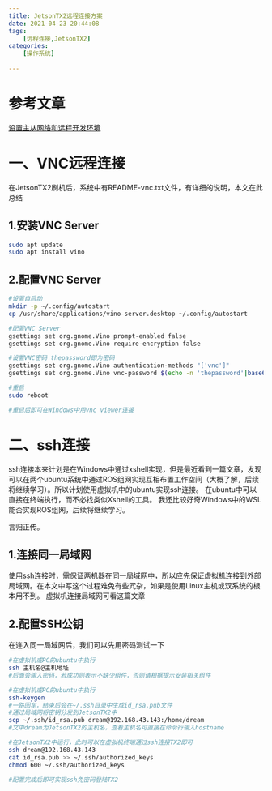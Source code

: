```yaml
---
title: JetsonTX2远程连接方案
date: 2021-04-23 20:44:08
tags: 
    [远程连接,JetsonTX2] 
categories: 
    [操作系统]
    
---
```


# 参考文章
[设置主从网络和远程开发环境](https://zhuanlan.zhihu.com/p/52005221)
# 一、VNC远程连接
在JetsonTX2刷机后，系统中有README-vnc.txt文件，有详细的说明，本文在此总结
## 1.安装VNC Server

```bash
sudo apt update
sudo apt install vino
```
## 2.配置VNC Server

```bash
#设置自启动
mkdir -p ~/.config/autostart
cp /usr/share/applications/vino-server.desktop ~/.config/autostart

#配置VNC Server
gsettings set org.gnome.Vino prompt-enabled false
gsettings set org.gnome.Vino require-encryption false

#设置VNC密码 thepassword即为密码
gsettings set org.gnome.Vino authentication-methods "['vnc']"
gsettings set org.gnome.Vino vnc-password $(echo -n 'thepassword'|base64)

#重启
sudo reboot

#重启后即可在Windows中用vnc viewer连接
```

# 二、ssh连接
ssh连接本来计划是在Windows中通过xshell实现，但是最近看到一篇文章，发现可以在两个ubuntu系统中通过ROS组网实现互相布置工作空间（大概了解，后续将继续学习）。所以计划使用虚拟机中的ubuntu实现ssh连接。
在ubuntu中可以直接在终端执行，而不必找类似Xshell的工具。
我还比较好奇Windows中的WSL能否实现ROS组网，后续将继续学习。

言归正传。
## 1.连接同一局域网
使用ssh连接时，需保证两机器在同一局域网中，所以应先保证虚拟机连接到外部局域网。在本文中写这个过程难免有些冗杂，如果是使用Linux主机或双系统的根本用不到。
虚拟机连接局域网可看这篇文章

## 2.配置SSH公钥
在连入同一局域网后，我们可以先用密码测试一下

```bash
#在虚拟机或PC的ubuntu中执行
ssh 主机名@主机地址
#后面会输入密码，若成功则表示不缺少组件，否则请根据提示安装相关组件
```

```bash
#在虚拟机或PC的ubuntu中执行
ssh-keygen
#一路回车，结束后会在~/.ssh目录中生成id_rsa.pub文件
#通过局域网将密钥分发到JetsonTX2中
scp ~/.ssh/id_rsa.pub dream@192.168.43.143:/home/dream
#文中dream为JetsonTX2的主机名，查看主机名可直接在命令行输入hostname
```

```bash
#在JetsonTX2中运行，此时可以在虚拟机终端通过ssh连接TX2即可
ssh dream@192.168.43.143
cat id_rsa.pub >> ~/.ssh/authorized_keys
chmod 600 ~/.ssh/authorized_keys

#配置完成后即可实现ssh免密码登陆TX2
```
